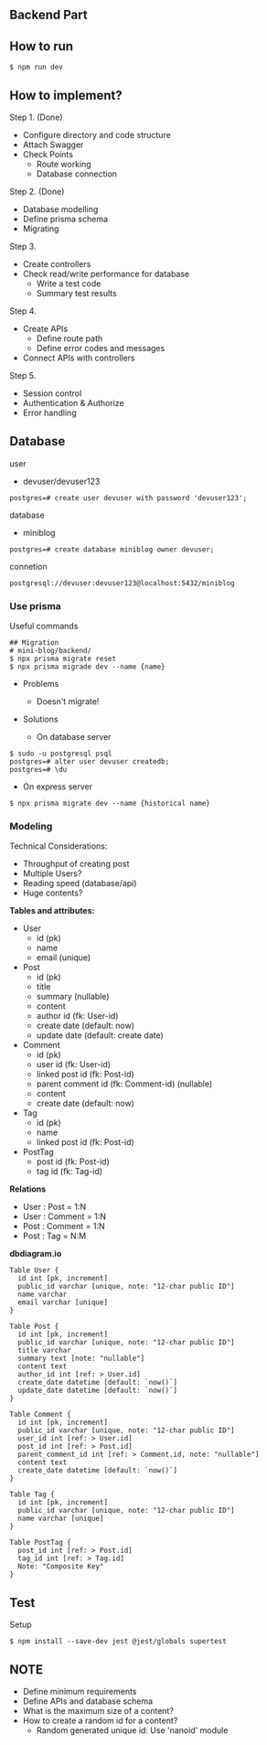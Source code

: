 ## Backend Part

## How to run
```shell
$ npm run dev
```

## How to implement?
Step 1. (Done)
- Configure directory and code structure
- Attach Swagger
- Check Points
  - Route working
  - Database connection

Step 2. (Done)
- Database modelling
- Define prisma schema
- Migrating

Step 3.
- Create controllers
- Check read/write performance for database
  - Write a test code
  - Summary test results

Step 4.
- Create APIs
  - Define route path
  - Define error codes and messages
- Connect APIs with controllers

Step 5.
- Session control
- Authentication & Authorize
- Error handling

## Database

user
- devuser/devuser123
```shell
postgres=# create user devuser with password 'devuser123';
```

database
- miniblog
```shell
postgres=# create database miniblog owner devuser;
```

connetion
```shell
postgresql://devuser:devuser123@localhost:5432/miniblog
```


### Use prisma
Useful commands
```shell
## Migration
# mini-blog/backend/
$ npx prisma migrate reset
$ npx prisma migrade dev --name {name}
```

- Problems
  - Doesn't migrate!

- Solutions
  - On database server
```shell
$ sudo -u postgresql psql
postgres=# alter user devuser createdb;
postgres=# \du
```

  - On express server
```shell
$ npx prisma migrate dev --name {historical name}
```

### Modeling
Technical Considerations:
- Throughput of creating post
- Multiple Users?
- Reading speed (database/api)
- Huge contents?

**Tables and attributes:**
- User
  - id (pk)
  - name
  - email (unique)
- Post
  - id (pk)
  - title
  - summary (nullable)
  - content
  - author id (fk: User-id)
  - create date (default: now)
  - update date (default: create date)
- Comment
  - id (pk)
  - user id (fk: User-id)
  - linked post id (fk: Post-id)
  - parent comment id (fk: Comment-id) (nullable)
  - content
  - create date (default: now)
- Tag
  - id (pk)
  - name
  - linked post id (fk: Post-id)
- PostTag
  - post id (fk: Post-id)
  - tag id (fk: Tag-id)

**Relations**
- User : Post = 1:N
- User : Comment = 1:N
- Post : Comment = 1:N
- Post : Tag = N:M


**dbdiagram.io**
```
Table User {
  id int [pk, increment]
  public_id varchar [unique, note: "12-char public ID"]
  name varchar
  email varchar [unique]
}

Table Post {
  id int [pk, increment]
  public_id varchar [unique, note: "12-char public ID"]
  title varchar
  summary text [note: "nullable"]
  content text
  author_id int [ref: > User.id]
  create_date datetime [default: `now()`]
  update_date datetime [default: `now()`]
}

Table Comment {
  id int [pk, increment]
  public_id varchar [unique, note: "12-char public ID"]
  user_id int [ref: > User.id]
  post_id int [ref: > Post.id]
  parent_comment_id int [ref: > Comment.id, note: "nullable"]
  content text
  create_date datetime [default: `now()`]
}

Table Tag {
  id int [pk, increment]
  public_id varchar [unique, note: "12-char public ID"]
  name varchar [unique]
}

Table PostTag {
  post_id int [ref: > Post.id]
  tag_id int [ref: > Tag.id]
  Note: "Composite Key"
}
```

## Test
Setup
```shell
$ npm install --save-dev jest @jest/globals supertest
```

## NOTE
- Define minimum requirements
- Define APIs and database schema
- What is the maximum size of a content?
- How to create a random id for a content? 
  - Random generated unique id: Use 'nanoid' module